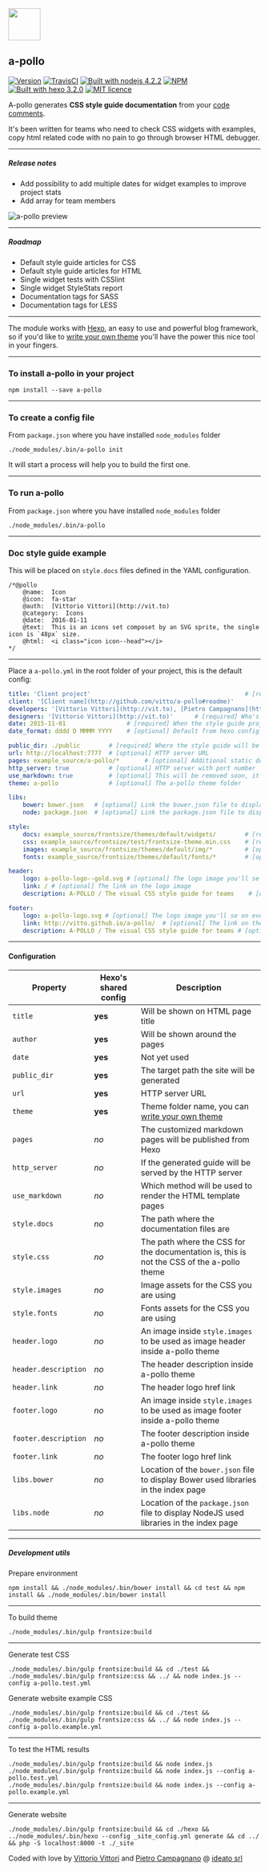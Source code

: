 <img src="https://github.com/vitto/a-pollo/raw/master/frontsize/themes/a-pollo/img/a-pollo-logo.png" width="64">

a-pollo
---

[![Version](http://img.shields.io/:version-1.16.98-B79769.svg)][release]
[![TravisCI](https://travis-ci.org/vitto/a-pollo.svg?branch=master)](https://travis-ci.org/vitto/a-pollo/builds)
[![Built with nodejs 4.2.2](http://img.shields.io/:nodejs-4.2.2-80BD01.svg)](https://nodejs.org/en/)
[![NPM](http://img.shields.io/:NPM-package-C12127.svg)](https://www.npmjs.com/package/a-pollo)
[![Built with hexo 3.2.0](http://img.shields.io/:hexo-3.2.0-0E83CD.svg)](https://hexo.io/)
[![MIT licence](http://img.shields.io/:license-MIT-00AFFF.svg)](https://github.com/ideatosrl/frontsize-sass/blob/master/LICENSE.md)

A-pollo generates **CSS style guide documentation** from your [code comments][apollo_code_docs].

It's been written for teams who need to check CSS widgets with examples, copy html related code with no pain to go through browser HTML debugger.

---

##### Release notes

- Add possibility to add multiple dates for widget examples to improve project stats
- Add array for team members

![a-pollo preview][a-pollo-preview]

---

##### Roadmap

- Default style guide articles for CSS
- Default style guide articles for HTML
- Single widget tests with CSSlint
- Single widget StyleStats report
- Documentation tags for SASS
- Documentation tags for LESS

---

The module works with [Hexo][hexo], an easy to use and powerful blog framework, so if you'd like to [write your own theme][apollo_theme] you'll have the power this nice tool in your fingers.

---

### To install a-pollo in your project

```
npm install --save a-pollo
```

---

### To create a config file

From `package.json` where you have installed `node_modules` folder

```
./node_modules/.bin/a-pollo init
```

It will start a process will help you to build the first one.

---

### To run a-pollo

From `package.json` where you have installed `node_modules` folder

```
./node_modules/.bin/a-pollo
```

---

### Doc style guide example

This will be placed on `style.docs` files defined in the YAML configuration.

```
/*@pollo
    @name:  Icon
    @icon:  fa-star
    @auth:  [Vittorio Vittori](http://vit.to)
    @category:  Icons
    @date:  2016-01-11
    @text:  This is an icons set composet by an SVG sprite, the single icon is `48px` size.
    @html:  <i class="icon icon--head"></i>
*/
```

---

Place a `a-pollo.yml` in the root folder of your project, this is the default config:

``` yaml
title: 'Client project'                                           # [required] Will be listened on head's title tag
client: '[Client name](http://github.com/vitto/a-pollo#readme)'
developers: '[Vittorio Vittori](http://vit.to), [Pietro Campagnano](https://twitter.com/fain182)'     # [required] Who's managing the style guide
designers: '[Vittorio Vittori](http://vit.to)'      # [required] Who's desining the style guide
date: 2015-11-01                 # [required] When the style guide project was started
date_format: dddd D MMMM YYYY    # [optional] Default from hexo config YYYY-MM-DD

public_dir: ./public        # [required] Where the style guide will be genarated
url: http://localhost:7777  # [optional] HTTP server URL
pages: example_source/a-pollo/*       # [optional] Additional static documentation pages you want to add, (markdown or html)
http_server: true           # [optional] HTTP server with port number
use_markdown: true          # [optional] This will be removed soon, it's used for development
theme: a-pollo              # [optional] The a-pollo theme folder

libs:
    bower: bower.json   # [optional] Link the bower.json file to display Bower used libraries in the index page
    node: package.json  # [optional] Link the package.json file to display NodeJS used libraries in the index page

style:
    docs: example_source/frontsize/themes/default/widgets/        # [required] Where a-pollo comments and tags are placed
    css: example_source/frontsize/test/frontsize-theme.min.css    # [required] This is the CSS will be loaded by a-pollo to show rendered widgets
    images: example_source/frontsize/themes/default/img/*         # [optional] Where the CSS images are stored
    fonts: example_source/frontsize/themes/default/fonts/*        # [optional] Where the CSS fonts are stored

header:
    logo: a-pollo-logo--gold.svg # [optional] The logo image you'll se on every page, it must be stored in style.images
    link: / # [optional] The link on the logo image
    description: A-POLLO / The visual CSS style guide for teams    # [optional] A description under the logo image

footer:
    logo: a-pollo-logo.svg # [optional] The logo image you'll se on every page, it must be stored in style.images
    link: http://vitto.github.io/a-pollo/  # [optional] The link on the logo image
    description: A-POLLO / The visual CSS style guide for teams # [optional] A description under the logo image

```

---

#### Configuration

| Property             | Hexo's shared config | Description |
| ---                  | ---                  | ---         |
| `title`              | **yes**              | Will be shown on HTML page title |
| `author`             | **yes**              | Will be shown around the pages |
| `date`               | **yes**              | Not yet used |
| `public_dir`         | **yes**              | The target path the site will be generated |
| `url`                | **yes**              | HTTP server URL |
| `theme`              | **yes**              | Theme folder name, you can [write your own theme][apollo_theme] |
| `pages`              | *no*                 | The customized markdown pages will be published from Hexo |
| `http_server`        | *no*                 | If the generated guide will be served by the HTTP server |
| `use_markdown`       | *no*                 | Which method will be used to render the HTML template pages |
| `style.docs`         | *no*                 | The path where the documentation files are |
| `style.css`          | *no*                 | The path where the CSS for the documentation is, this is not the CSS of the a-pollo theme |
| `style.images`       | *no*                 | Image assets for the CSS you are using |
| `style.fonts`        | *no*                 | Fonts assets for the CSS you are using |
| `header.logo`        | *no*                 | An image inside `style.images` to be used as image header inside a-pollo theme |
| `header.description` | *no*                 | The header description inside a-pollo theme |
| `header.link`        | *no*                 | The header logo href link |
| `footer.logo`        | *no*                 | An image inside `style.images` to be used as image footer inside a-pollo theme |
| `footer.description` | *no*                 | The footer description inside a-pollo theme |
| `footer.link`        | *no*                 | The footer logo href link |
| `libs.bower`         | *no*                 | Location of the `bower.json` file to display Bower used libraries in the index page |
| `libs.node`          | *no*                 | Location of the `package.json` file to display NodeJS used libraries in the index page |

---

##### Development utils

Prepare environment

```
npm install && ./node_modules/.bin/bower install && cd test && npm install && ./node_modules/.bin/bower install
```

---

To build theme

```
./node_modules/.bin/gulp frontsize:build
```

---

Generate test CSS

```
./node_modules/.bin/gulp frontsize:build && cd ./test && ./node_modules/.bin/gulp frontsize:css && ../ && node index.js --config a-pollo.test.yml
```

Generate website example CSS

```
./node_modules/.bin/gulp frontsize:build && cd ./test && ./node_modules/.bin/gulp frontsize:css && ../ && node index.js --config a-pollo.example.yml
```

---

To test the HTML results

```
./node_modules/.bin/gulp frontsize:build && node index.js
./node_modules/.bin/gulp frontsize:build && node index.js --config a-pollo.test.yml
./node_modules/.bin/gulp frontsize:build && node index.js --config a-pollo.example.yml
```

---

Generate website

```
./node_modules/.bin/gulp frontsize:build && cd ./hexo && ../node_modules/.bin/hexo --config _site_config.yml generate && cd ../ && php -S localhost:8000 -t ./_site
```

Coded with love by [Vittorio Vittori][vitto] and [Pietro Campagnano][pietro] @ [ideato srl][ideato]

[vitto]: https://twitter.com/vttrx
[pietro]: https://twitter.com/fain182
[ideato]: http://www.ideato.it
[hexo]: https://hexo.io
[apollo_code_docs]: https://github.com/vitto/a-pollo/blob/master/example_source/frontsize/themes/default/widgets/button-social.scss
[apollo_theme]: https://github.com/vitto/a-pollo/tree/master/hexo/themes/a-pollo
[release]: https://github.com/vitto/a-pollo/releases/tag/1.16.98
[a-pollo-preview]: https://github.com/vitto/a-pollo/raw/master/frontsize/themes/a-pollo/img/apollo-example.png
[a-pollo-logo]: https://github.com/vitto/a-pollo/raw/master/frontsize/themes/a-pollo/img/a-pollo-logo.png
